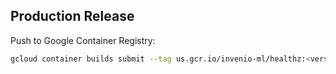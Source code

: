 ## Production Release

Push to Google Container Registry:

```sh
gcloud container builds submit --tag us.gcr.io/invenio-ml/healthz:<version> .
```